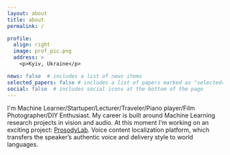 ```yaml
---
layout: about
title: about
permalink: /

profile:
  align: right 
  image: prof_pic.png
  address: >
    <p>Kyiv, Ukraine</p>

news: false  # includes a list of news items
selected_papers: false # includes a list of papers marked as "selected={true}"
social: false  # includes social icons at the bottom of the page
---
```


I'm Machine Learner/Startuper/Lecturer/Traveler/Piano player/Film Photographer/DIY Enthusiast. My career is built around Machine Learning research projects in vision and audio. At this moment I’m working on an exciting project: [ProsodyLab](https://www.prosodylab.com). Voice content localization platform, which transfers the speaker’s authentic voice and delivery style to world languages. 

